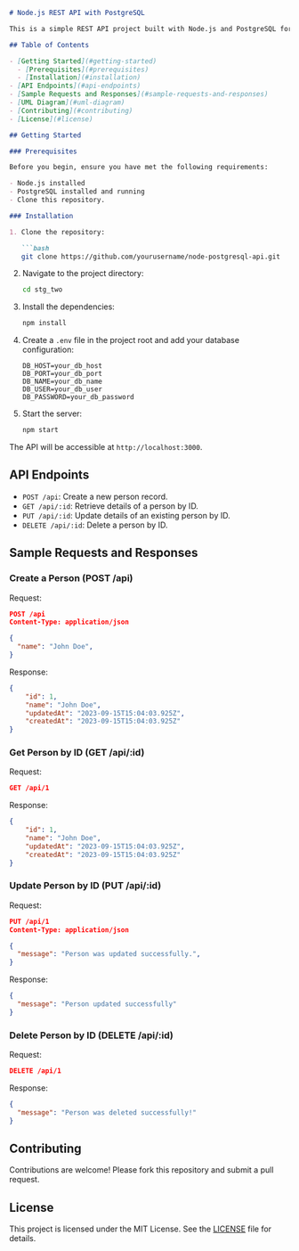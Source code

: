 
```markdown
# Node.js REST API with PostgreSQL

This is a simple REST API project built with Node.js and PostgreSQL for CRUD operations on a "person" resource. The API allows you to create, read, update, and delete person records in the database.

## Table of Contents

- [Getting Started](#getting-started)
  - [Prerequisites](#prerequisites)
  - [Installation](#installation)
- [API Endpoints](#api-endpoints)
- [Sample Requests and Responses](#sample-requests-and-responses)
- [UML Diagram](#uml-diagram)
- [Contributing](#contributing)
- [License](#license)

## Getting Started

### Prerequisites

Before you begin, ensure you have met the following requirements:

- Node.js installed
- PostgreSQL installed and running
- Clone this repository.

### Installation

1. Clone the repository:

   ```bash
   git clone https://github.com/yourusername/node-postgresql-api.git
   ```

2. Navigate to the project directory:

   ```bash
   cd stg_two
   ```

3. Install the dependencies:

   ```bash
   npm install
   ```

4. Create a `.env` file in the project root and add your database configuration:

   ```env
   DB_HOST=your_db_host
   DB_PORT=your_db_port
   DB_NAME=your_db_name
   DB_USER=your_db_user
   DB_PASSWORD=your_db_password
   ```

5. Start the server:

   ```bash
   npm start
   ```

The API will be accessible at `http://localhost:3000`.

## API Endpoints

- `POST /api`: Create a new person record.
- `GET /api/:id`: Retrieve details of a person by ID.
- `PUT /api/:id`: Update details of an existing person by ID.
- `DELETE /api/:id`: Delete a person by ID.

## Sample Requests and Responses

### Create a Person (POST /api)

Request:

```json
POST /api
Content-Type: application/json

{
  "name": "John Doe",
}
```

Response:

```json
{
	"id": 1,
	"name": "John Doe",
	"updatedAt": "2023-09-15T15:04:03.925Z",
	"createdAt": "2023-09-15T15:04:03.925Z"
}
```

### Get Person by ID (GET /api/:id)

Request:

```json
GET /api/1
```

Response:

```json
{
	"id": 1,
	"name": "John Doe",
	"updatedAt": "2023-09-15T15:04:03.925Z",
	"createdAt": "2023-09-15T15:04:03.925Z"
}
```

### Update Person by ID (PUT /api/:id)

Request:

```json
PUT /api/1
Content-Type: application/json

{
  "message": "Person was updated successfully.",
}
```

Response:

```json
{
  "message": "Person updated successfully"
}
```

### Delete Person by ID (DELETE /api/:id)

Request:

```json
DELETE /api/1
```

Response:

```json
{
  "message": "Person was deleted successfully!"
}
```


## Contributing

Contributions are welcome! Please fork this repository and submit a pull request.

## License

This project is licensed under the MIT License. See the [LICENSE](LICENSE) file for details.
```